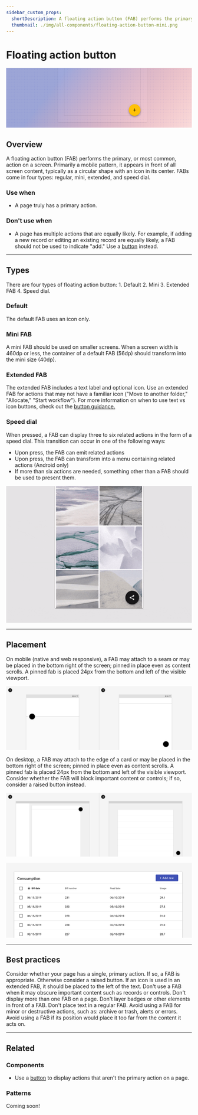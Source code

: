 ```yaml
---
sidebar_custom_props:
  shortDescription: A floating action button (FAB) performs the primary, or most common, action on a screen, primarily on mobile.
  thumbnail: ./img/all-components/floating-action-button-mini.png
---
```


# Floating action button

<ComponentVisual storybookUrl="https://forge.tylerdev.io/main/?path=/story/components-floating-action-button--default">

![](./images/floating-action-button.png)

</ComponentVisual>

## Overview

A floating action button (FAB) performs the primary, or most common, action on a screen. Primarily a mobile pattern, it appears in front of all screen content, typically as a circular shape with an icon in its center. FABs come in four types: regular, mini, extended, and speed dial.

### Use when

- A page truly has a primary action.

### Don't use when

- A page has multiple actions that are equally likely. For example, if adding a new record or editing an existing record are equally likely, a FAB should not be used to indicate "add." Use a [button](/components/buttons/button) instead. 

---

## Types 

There are four types of floating action button: 1. Default 2. Mini 3. Extended FAB 4. Speed dial.

### Default

The default FAB uses an icon only. 

### Mini FAB

A mini FAB should be used on smaller screens. When a screen width is 460dp or less, the container of a default FAB (56dp) should transform into the mini size (40dp).

### Extended FAB

The extended FAB includes a text label and optional icon. Use an extended FAB for actions that may not have a familiar icon ("Move to another folder," "Allocate," "Start workflow"). For more information on when to use text vs icon buttons, check out the [button guidance.](/components/buttons/button) 

### Speed dial

When pressed, a FAB can display three to six related actions in the form of a speed dial. This transition can occur in one of the following ways:

- Upon press, the FAB can emit related actions
- Upon press, the FAB can transform into a menu containing related actions (Android only)
- If more than six actions are needed, something other than a FAB should be used to present them.

<ImageBlock padded={false} max-width="600px" caption="A FAB displays a stack of related actions.<br> Taken from Material.io">

![Gif of a speed dial with 6 options](./images/speed-dial.gif)

</ImageBlock>

---

## Placement

On mobile (native and web responsive), a FAB may attach to a seam or may be placed in the bottom right of the screen; pinned in place even as content scrolls. A pinned fab is placed 24px from the bottom and left of the visible viewport. 

<ImageBlock padded={false} caption="1. On mobile, a FAB can attach to a seam. <br>2. A FAB may be placed in the bottom right of the screen.">

![An image of two mobile screens: one with a FAB attached to the bottom of a header and one with a FAB in the bottom right corner.](./images/fab-placement-2.png)

</ImageBlock>

On desktop, a FAB may attach to the edge of a card or may be placed in the bottom right of the screen; pinned in place even as content scrolls. A pinned fab is placed 24px from the bottom and left of the visible viewport. Consider whether the FAB will block important content or controls; if so, consider a raised button instead. 

<ImageBlock padded={false} caption="1. A FAB can attach to the edge of a card. <br>2. A FAB may be placed in the bottom right of the screen, pinned 24px from the right and 24px from the bottom of the screen.">

![An image of two screens: one with a FAB attached to a card and one with a FAB in the bottom right corner.](./images/fab-placement.png)

</ImageBlock>

<ImageBlock padded={false} caption="Where viewing records or adding records may be equally likely, use a raised button to indicate the action add.">

![An image of a table with a raised button "add" in the top right corner.](./images/fab-table.png)

</ImageBlock>

---

## Best practices 

<DoDontGrid>
  <DoDontTextSection>
    <DoDontText type="do">Consider whether your page has a single, primary action. If so, a FAB is appropriate. Otherwise consider a raised button. </DoDontText>
    <DoDontText type="do">If an icon is used in an extended FAB, it should be placed to the left of the text.</DoDontText>
  </DoDontTextSection>
  <DoDontTextSection>
    <DoDontText type="dont">Don't use a FAB when it may obscure important content such as records or controls. </DoDontText>
    <DoDontText type="dont">Don't display more than one FAB on a page. </DoDontText>
    <DoDontText type="dont">Don't layer badges or other elements in front of a FAB.</DoDontText>
    <DoDontText type="dont">Don't place text in a regular FAB.</DoDontText>
    <DoDontText type="dont">Avoid using a FAB for minor or destructive actions, such as: archive or trash, alerts or errors.</DoDontText>
    <DoDontText type="dont">Avoid using a FAB if its position would place it too far from the content it acts on.</DoDontText>
  </DoDontTextSection>
</DoDontGrid>

--- 

## Related 

### Components

- Use a [button](/components/buttons/button) to display actions that aren't the primary action on a page. 

### Patterns

Coming soon!
